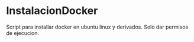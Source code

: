 # InstalacionDocker
Script para installar docker en ubuntu linux y derivados. Solo dar permisos de ejecucion.

